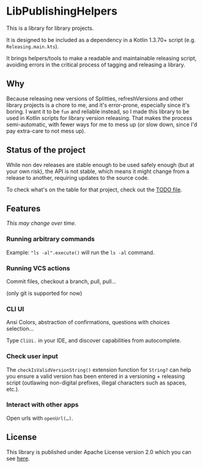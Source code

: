 # LibPublishingHelpers

This is a library for library projects.

It is designed to be included as a dependency in a Kotlin 1.3.70+ script (e.g. `Releasing.main.kts`).

It brings helpers/tools to make a readable and maintainable releasing script, avoiding errors in the critical process of tagging and releasing a library.

## Why

Because releasing new versions of Splitties, refreshVersions and other library projects is a chore to me, and it's error-prone, especially since it's boring.
I want it to be `fun` and reliable instead, so I made this library to be used in Kotlin scripts for library version releasing. That makes the process semi-automatic, with fewer ways for me to mess up (or slow down, since I'd pay extra-care to not mess up).

## Status of the project

While non dev releases are stable enough to be used safely enough (but at your own risk), the API is not stable, which means it might change from a release to another, requiring updates to the source code.

To check what's on the table for that project, check out the [TODO file](TODO.md).

## Features

_This may change over time._

### Running arbitrary commands

Example: `"ls -al".execute()` will run the `ls -al` command.

### Running VCS actions

Commit files, checkout a branch, pull, pull…

(only git is supported for now)

### CLI UI

Ansi Colors, abstraction of confirmations, questions with choices selection…

Type `CliUi.` in your IDE, and discover capabilities from autocomplete.

### Check user input

The `checkIsValidVersionString()` extension function for `String?` can help you ensure a valid version has been entered in a versioning + releasing script (outlawing non-digital prefixes, illegal characters such as spaces, etc.).

### Interact with other apps

Open urls with `openUrl(…)`.

## License

This library is published under Apache License version 2.0 which you can see [here](LICENSE).
